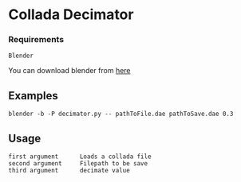 # Collada Decimator


### Requirements

    Blender

You can download blender from [here](https://www.blender.org/download/)
    

## Examples

    blender -b -P decimator.py -- pathToFile.dae pathToSave.dae 0.3

## Usage

    first argument      Loads a collada file
    second argument     Filepath to be save
    third argument      decimate value

